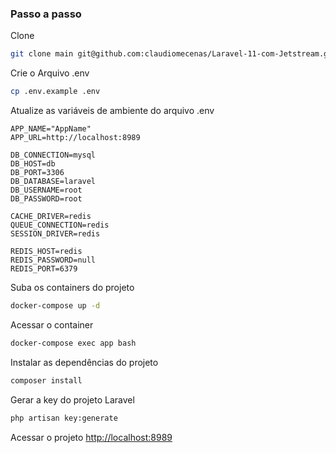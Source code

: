 
### Passo a passo


Clone 
```sh
git clone main git@github.com:claudiomecenas/Laravel-11-com-Jetstream.git app-laravel
```



Crie o Arquivo .env
```sh
cp .env.example .env
```


Atualize as variáveis de ambiente do arquivo .env
```dosini
APP_NAME="AppName"
APP_URL=http://localhost:8989

DB_CONNECTION=mysql
DB_HOST=db
DB_PORT=3306
DB_DATABASE=laravel
DB_USERNAME=root
DB_PASSWORD=root

CACHE_DRIVER=redis
QUEUE_CONNECTION=redis
SESSION_DRIVER=redis

REDIS_HOST=redis
REDIS_PASSWORD=null
REDIS_PORT=6379
```


Suba os containers do projeto
```sh
docker-compose up -d
```


Acessar o container
```sh
docker-compose exec app bash
```


Instalar as dependências do projeto
```sh
composer install
```


Gerar a key do projeto Laravel
```sh
php artisan key:generate
```


Acessar o projeto
[http://localhost:8989](http://localhost:8989)
